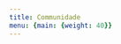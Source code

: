 ```yaml
---
title: Communidade
menu: {main: {weight: 40}}
---
```


<!--add blocks of content here to add more sections to the community page -->
